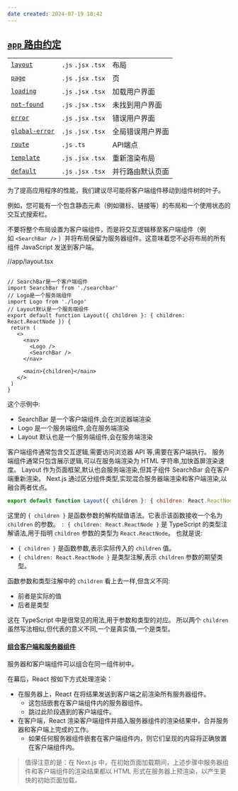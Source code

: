```yaml
---
date created: 2024-07-19 18:42
---
```

## [`app` 路由约定](https://nextjs.org/docs/getting-started/project-structure#app-routing-conventions)

|                                                                                                   |                     |          |
| ------------------------------------------------------------------------------------------------- | ------------------- | -------- |
| [`layout`](https://nextjs.org/docs/app/api-reference/file-conventions/layout)                     | `.js` `.jsx` `.tsx` | 布局       |
| [`page`](https://nextjs.org/docs/app/api-reference/file-conventions/page)                         | `.js` `.jsx` `.tsx` | 页        |
| [`loading`](https://nextjs.org/docs/app/api-reference/file-conventions/loading)                   | `.js` `.jsx` `.tsx` | 加载用户界面   |
| [`not-found`](https://nextjs.org/docs/app/api-reference/file-conventions/not-found)               | `.js` `.jsx` `.tsx` | 未找到用户界面  |
| [`error`](https://nextjs.org/docs/app/api-reference/file-conventions/error)                       | `.js` `.jsx` `.tsx` | 错误用户界面   |
| [`global-error`](https://nextjs.org/docs/app/api-reference/file-conventions/error#global-errorjs) | `.js` `.jsx` `.tsx` | 全局错误用户界面 |
| [`route`](https://nextjs.org/docs/app/api-reference/file-conventions/route)                       | `.js` `.ts`         | API端点    |
| [`template`](https://nextjs.org/docs/app/api-reference/file-conventions/template)                 | `.js` `.jsx` `.tsx` | 重新渲染布局   |
| [`default`](https://nextjs.org/docs/app/api-reference/file-conventions/default)                   | `.js` `.jsx` `.tsx` | 并行路由默认页面 |

为了提高应用程序的性能，我们建议尽可能将客户端组件移动到组件树的叶子。

例如，您可能有一个包含静态元素（例如徽标、链接等）的布局和一个使用状态的交互式搜索栏。

不要将整个布局设置为客户端组件，而是将交互逻辑移至客户端组件（例如 `<SearchBar />` ）并将布局保留为服务器组件。这意味着您不必将布局的所有组件 JavaScript 发送到客户端。

//app/layout.tsx

```tsx

// SearchBar是一个客户端组件
import SearchBar from './searchbar'
// Logo是一个服务端组件  
import Logo from './logo'
// Layout默认是一个服务端组件
export default function Layout({ children }: { children: React.ReactNode }) {
 return (
   <>
     <nav>
       <Logo /> 
       <SearchBar /> 
     </nav>
     
     <main>{children}</main>
   </>
 )
}
```

这个示例中:

- SearchBar 是一个客户端组件,会在浏览器端渲染
- Logo 是一个服务端组件,会在服务端渲染
- Layout 默认也是一个服务端组件,会在服务端渲染

客户端组件通常包含交互逻辑,需要访问浏览器 API 等,需要在客户端执行。
服务端组件通常只包含展示逻辑,可以在服务端渲染为 HTML 字符串,加快首屏渲染速度。
Layout 作为页面框架,默认也会服务端渲染,但其子组件 SearchBar 会在客户端重新渲染。
Next.js 通过区分组件类型,实现混合服务器端渲染和客户端渲染,以融合两者优点。


```jsx
export default function Layout({ children }: { children: React.ReactNode })
```

这里的 `{ children }` 是函数参数的解构赋值语法。它表示该函数接收一个名为 `children` 的参数。
`: { children: React.ReactNode }` 是 TypeScript 的类型注解语法,用于指明 `children` 参数的类型为 `React.ReactNode`。
也就是说:

- `{ children }` 是函数参数,表示实际传入的 `children` 值。
- `{ children: React.ReactNode }` 是类型注解,表示 `children` 参数的期望类型。

函数参数和类型注解中的 `children` 看上去一样,但含义不同:

- 前者是实际的值
- 后者是类型

这在 TypeScript 中是很常见的用法,用于参数和类型的对应。
所以两个 `children` 虽然写法相似,但代表的意义不同,一个是真实值,一个是类型。

#### [组合客户端和服务器组件](https://nextjs.org/docs/getting-started/react-essentials#composing-client-and-server-components)

服务器和客户端组件可以组合在同一组件树中。

在幕后，React 按如下方式处理渲染：

- 在服务器上，React 在将结果发送到客户端之前渲染所有服务器组件。
  - 这包括嵌套在客户端组件内的服务器组件。
  - 跳过此阶段遇到的客户端组件。
- 在客户端，React 渲染客户端组件并插入服务器组件的渲染结果中，合并服务器和客户端上完成的工作。
  - 如果任何服务器组件嵌套在客户端组件内，则它们呈现的内容将正确放置在客户端组件内。

> 值得注意的是：在 Next.js 中，在初始页面加载期间，上述步骤中服务器组件和客户端组件的渲染结果都以 HTML 形式在服务器上预渲染，以产生更快的初始页面加载。
